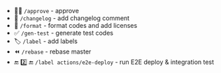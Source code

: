 - :ok_woman: `/approve` - approve
- :love_letter: `/changelog` - add changelog comment
- :bento: `/format` - format codes and add licenses
- :white_check_mark: `/gen-test` - generate test codes
- :label: `/label` - add labels
- :rewind: `/rebase` - rebase master
- :end: :two: :end: `/label actions/e2e-deploy` - run E2E deploy & integration test
